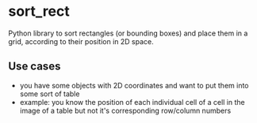 # sort_rect
Python library to sort rectangles (or bounding boxes) and place them in a grid, according to their position in 2D space.

## Use cases
- you have some objects with 2D coordinates and want to put them into some sort of table
- example: you know the position of each individual cell of a cell in the image of a table but not it's corresponding row/column numbers
